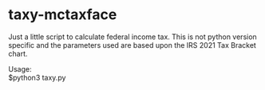# taxy-mctaxface
Just a little script to calculate federal income tax. This is not python version specific and the parameters used are based upon the IRS 2021 Tax Bracket chart.

Usage: <br> $python3 taxy.py
